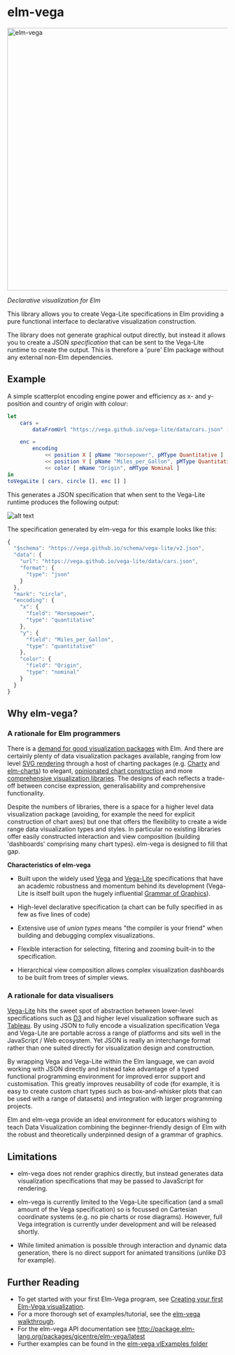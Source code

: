 # elm-vega

<img src="https://raw.githubusercontent.com/gicentre/elm-vega/master/images/banner.jpg" alt="elm-vega" width="600" />

_Declarative visualization for Elm_

This library allows you to create Vega-Lite specifications in Elm providing a pure functional interface to declarative visualization construction.

The library does not generate graphical output directly, but instead it allows you to create a JSON _specification_ that can be sent to the Vega-Lite runtime to create the output.
This is therefore a 'pure' Elm package without any external non-Elm dependencies.

## Example

A simple scatterplot encoding engine power and efficiency as x- and y-position and country of origin with colour:

```elm
let
    cars =
        dataFromUrl "https://vega.github.io/vega-lite/data/cars.json" []

    enc =
        encoding
            << position X [ pName "Horsepower", pMType Quantitative ]
            << position Y [ pName "Miles_per_Gallon", pMType Quantitative ]
            << color [ mName "Origin", mMType Nominal ]
in
toVegaLite [ cars, circle [], enc [] ]
```

This generates a JSON specification that when sent to the Vega-Lite runtime produces the following output:

![alt text](https://raw.githubusercontent.com/gicentre/elm-vega/master/images/simpleScatterplot.png "Simple scatterplot")

The specification generated by elm-vega for this example looks like this:

```javascript
{
  "$schema": "https://vega.github.io/schema/vega-lite/v2.json",
  "data": {
    "url": "https://vega.github.io/vega-lite/data/cars.json",
    "format": {
      "type": "json"
    }
  },
  "mark": "circle",
  "encoding": {
    "x": {
      "field": "Horsepower",
      "type": "quantitative"
    },
    "y": {
      "field": "Miles_per_Gallon",
      "type": "quantitative"
    },
    "color": {
      "field": "Origin",
      "type": "nominal"
    }
  }
}
```

## Why elm-vega?

### A rationale for Elm programmers

There is a [demand for good visualization packages](https://github.com/elm-lang/projects#data-visualization) with Elm.
And there are certainly plenty of data visualization packages available, ranging from low level [SVG rendering](http://package.elm-lang.org/packages/elm-lang/svg/latest) through a host of charting packages (e.g. [Charty](http://package.elm-lang.org/packages/juanedi/charty/latest) and [elm-charts](http://package.elm-lang.org/packages/simonh1000/elm-charts/latest)) to elegant, [opinionated chart construction](http://package.elm-lang.org/packages/terezka/elm-plot/latest) and more [comprehensive visualization libraries](http://package.elm-lang.org/packages/gampleman/elm-visualization/latest).
The designs of each reflects a trade-off between concise expression, generalisability and comprehensive functionality.

Despite the numbers of libraries, there is a space for a higher level data visualization package (avoiding, for example the need for explicit construction of chart axes) but one that offers the flexibility to create a wide range data visualization types and styles.
In particular no existing libraries offer easily constructed interaction and view composition (building 'dashboards' comprising many chart types).
elm-vega is designed to fill that gap.

**Characteristics of elm-vega**

*   Built upon the widely used [Vega](https://vega.github.io/vega/) and [Vega-Lite](https://vega.github.io/vega-lite/) specifications that have an academic robustness and momentum behind its development (Vega-Lite is itself built upon the hugely influential [Grammar of Graphics](http://www.springer.com/gb/book/9780387245447)).

*   High-level declarative specification (a chart can be fully specified in as few as five lines of code)

*   Extensive use of _union types_ means "the compiler is your friend" when building and debugging complex visualizations.

*   Flexible interaction for selecting, filtering and zooming built-in to the specification.

*   Hierarchical view composition allows complex visualization dashboards to be built from trees of simpler views.

### A rationale for data visualisers

[Vega-Lite](https://vega.github.io/vega-lite/) hits the sweet spot of abstraction between lower-level specifications such as [D3](https://d3js.org) and higher level visualization software such as [Tableau](https://www.tableau.com).
By using JSON to fully encode a visualization specification Vega and Vega-Lite are portable across a range of platforms and sits well in the JavaScript / Web ecosystem.
Yet JSON is really an interchange format rather than one suited directly for visualization design and construction.

By wrapping Vega and Vega-Lite within the Elm language, we can avoid working with JSON directly and instead take advantage of a typed functional programming environment for improved error support and customisation.
This greatly improves reusability of code (for example, it is easy to create custom chart types such as box-and-whisker plots that can be used with a range of datasets) and integration with larger programming projects.

Elm and elm-vega provide an ideal environment for educators wishing to teach Data Visualization combining the beginner-friendly design of Elm with the robust and theoretically underpinned design of a grammar of graphics.

## Limitations

*   elm-vega does not render graphics directly, but instead generates data visualization specifications that may be passed to JavaScript for rendering.

*   elm-vega is currently limited to the Vega-Lite specification (and a small amount of the Vega specification) so is focussed on Cartesian coordinate systems (e.g. no pie charts or rose diagrams).
    However, full Vega integration is currently under development and will be released shortly.

*   While limited animation is possible through interaction and dynamic data generation, there is no direct support for animated transitions (unlike D3 for example).

## Further Reading

*   To get started with your first Elm-Vega program, see [Creating your first Elm-Vega visualization](https://github.com/gicentre/elm-vega/tree/master/docs/helloWorld/README.md).
*   For a more thorough set of examples/tutorial, see the [elm-vega walkthrough](https://github.com/gicentre/elm-vega/tree/master/docs/walkthrough/README.md).
*   For the elm-vega API documentation see <http://package.elm-lang.org/packages/gicentre/elm-vega/latest>
*   Further examples can be found in the [elm-vega vlExamples folder](https://github.com/gicentre/elm-vega/tree/master/vlExamples)
